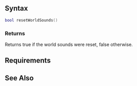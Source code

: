 Syntax
------

``` lua
bool resetWorldSounds()
```

### Returns

Returns true if the world sounds were reset, false otherwise.

Requirements
------------

See Also
--------
